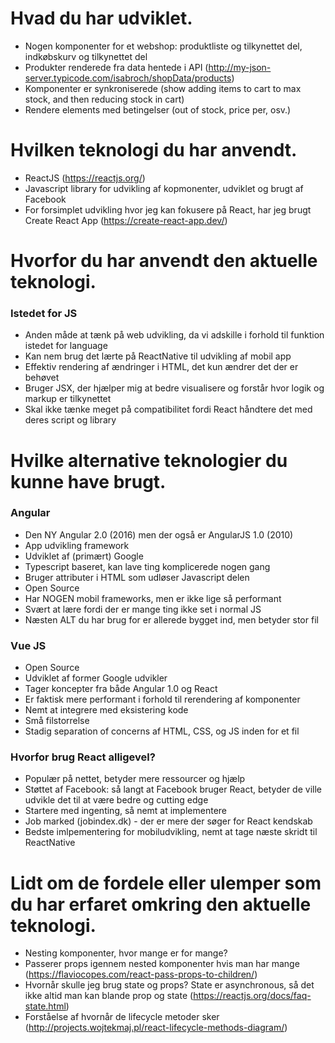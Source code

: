 # Hvad du har udviklet.
- Nogen komponenter for et webshop: produktliste og tilkynettet del, indkøbskurv og tilkynettet del
- Produkter renderede fra data hentede i API (http://my-json-server.typicode.com/isabroch/shopData/products)
- Komponenter er synkroniserede (show adding items to cart to max stock, and then reducing stock in cart)
- Rendere elements med betingelser (out of stock, price per, osv.)

# Hvilken teknologi du har anvendt.
- ReactJS (https://reactjs.org/)
- Javascript library for udvikling af kopmonenter, udviklet og brugt af Facebook
- For forsimplet udvikling hvor jeg kan fokusere på React, har jeg brugt Create React App (https://create-react-app.dev/)

# Hvorfor du har anvendt den aktuelle teknologi.
### Istedet for JS
- Anden måde at tænk på web udvikling, da vi adskille i forhold til funktion istedet for language
- Kan nem brug det lærte på ReactNative til udvikling af mobil app
- Effektiv rendering af ændringer i HTML, det kun ændrer det der er behøvet
- Bruger JSX, der hjælper mig at bedre visualisere og forstår hvor logik og markup er tilkynettet
- Skal ikke tænke meget på compatibilitet fordi React håndtere det med deres script og library

# Hvilke alternative teknologier du kunne have brugt.
### Angular
- Den NY Angular 2.0 (2016) men der også er AngularJS 1.0 (2010)
- App udvikling framework
- Udviklet af (primært) Google
- Typescript baseret, kan lave ting komplicerede nogen gang
- Bruger attributer i HTML som udløser Javascript delen
- Open Source
- Har NOGEN mobil frameworks, men er ikke lige så performant
- Svært at lære fordi der er mange ting ikke set i normal JS
- Næsten ALT du har brug for er allerede bygget ind, men betyder stor fil

### Vue JS
- Open Source
- Udviklet af former Google udvikler
- Tager koncepter fra både Angular 1.0 og React
- Er faktisk mere performant i forhold til rerendering af komponenter
- Nemt at integrere med eksistering kode
- Små filstorrelse
- Stadig separation of concerns af HTML, CSS, og JS inden for et fil

### Hvorfor brug React alligevel?
- Populær på nettet, betyder mere ressourcer og hjælp
- Støttet af Facebook: så langt at Facebook bruger React, betyder de ville udvikle det til at være bedre og cutting edge
- Startere med ingenting, så nemt at implementere
- Job marked (jobindex.dk) - der er mere der søger for React kendskab
- Bedste imlpementering for mobiludvikling, nemt at tage næste skridt til ReactNative

# Lidt om de fordele eller ulemper som du har erfaret omkring den aktuelle teknologi.
- Nesting komponenter, hvor mange er for mange?
- Passerer props igennem nested komponenter hvis man har mange (https://flaviocopes.com/react-pass-props-to-children/)
- Hvornår skulle jeg brug state og props? State er asynchronous, så det ikke altid man kan blande prop og state (https://reactjs.org/docs/faq-state.html)
- Forståelse af hvornår de lifecycle metoder sker (http://projects.wojtekmaj.pl/react-lifecycle-methods-diagram/)
